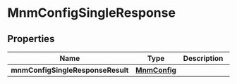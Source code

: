 # MnmConfigSingleResponse

## Properties
Name | Type | Description | Notes
------------ | ------------- | ------------- | -------------
**mnmConfigSingleResponseResult** | [**MnmConfig**](MnmConfig.md) |  |  [optional]
